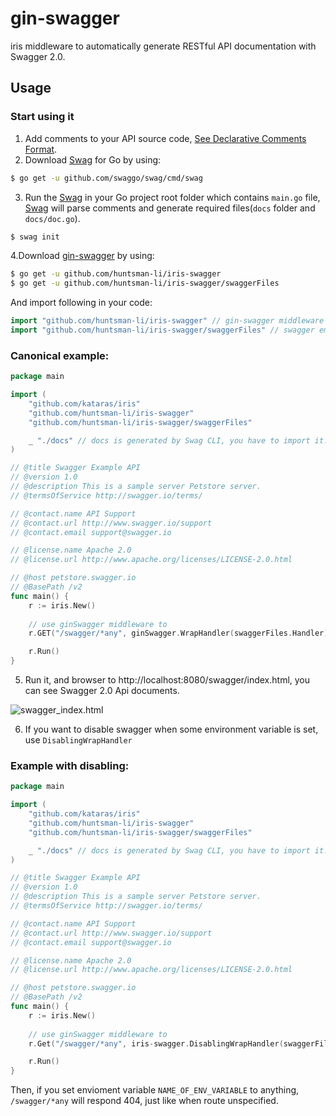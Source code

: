 # gin-swagger

iris middleware to automatically generate RESTful API documentation with Swagger 2.0.

## Usage

### Start using it
1. Add comments to your API source code, [See Declarative Comments Format](https://swaggo.github.io/swaggo.io/declarative_comments_format/).
2. Download [Swag](https://github.com/swaggo/swag) for Go by using:
```sh
$ go get -u github.com/swaggo/swag/cmd/swag
```

3. Run the [Swag](https://github.com/swaggo/swag) in your Go project root folder which contains `main.go` file, [Swag](https://github.com/swaggo/swag) will parse comments and generate required files(`docs` folder and `docs/doc.go`).
```sh
$ swag init
```
4.Download [gin-swagger](https://github.com/huntsman-li/iris-swagger) by using:
```sh
$ go get -u github.com/huntsman-li/iris-swagger
$ go get -u github.com/huntsman-li/iris-swagger/swaggerFiles
```
And import following in your code:

```go
import "github.com/huntsman-li/iris-swagger" // gin-swagger middleware
import "github.com/huntsman-li/iris-swagger/swaggerFiles" // swagger embed files

```

### Canonical example:

```go
package main

import (
	"github.com/kataras/iris"
	"github.com/huntsman-li/iris-swagger"
	"github.com/huntsman-li/iris-swagger/swaggerFiles"

	_ "./docs" // docs is generated by Swag CLI, you have to import it.
)

// @title Swagger Example API
// @version 1.0
// @description This is a sample server Petstore server.
// @termsOfService http://swagger.io/terms/

// @contact.name API Support
// @contact.url http://www.swagger.io/support
// @contact.email support@swagger.io

// @license.name Apache 2.0
// @license.url http://www.apache.org/licenses/LICENSE-2.0.html

// @host petstore.swagger.io
// @BasePath /v2
func main() {
	r := iris.New()
    
    // use ginSwagger middleware to 
	r.GET("/swagger/*any", ginSwagger.WrapHandler(swaggerFiles.Handler))

	r.Run()
}
```

5. Run it, and browser to http://localhost:8080/swagger/index.html, you can see Swagger 2.0 Api documents.

![swagger_index.html](https://user-images.githubusercontent.com/8943871/31943004-dd08a10e-b88c-11e7-9e77-19d2c759a586.png)

6. If you want to disable swagger when some environment variable is set, use `DisablingWrapHandler`

### Example with disabling:

```go
package main

import (
	"github.com/kataras/iris"
	"github.com/huntsman-li/iris-swagger"
	"github.com/huntsman-li/iris-swagger/swaggerFiles"

	_ "./docs" // docs is generated by Swag CLI, you have to import it.
)

// @title Swagger Example API
// @version 1.0
// @description This is a sample server Petstore server.
// @termsOfService http://swagger.io/terms/

// @contact.name API Support
// @contact.url http://www.swagger.io/support
// @contact.email support@swagger.io

// @license.name Apache 2.0
// @license.url http://www.apache.org/licenses/LICENSE-2.0.html

// @host petstore.swagger.io
// @BasePath /v2
func main() {
	r := iris.New()
    
    // use ginSwagger middleware to 
	r.Get("/swagger/*any", iris-swagger.DisablingWrapHandler(swaggerFiles.Handler, "NAME_OF_ENV_VARIABLE"))

	r.Run()
}
```

Then, if you set envioment variable `NAME_OF_ENV_VARIABLE` to anything, `/swagger/*any`
will respond 404, just like when route unspecified.
